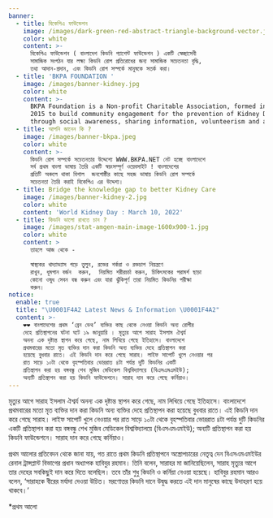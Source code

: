 ```yaml
---
banner:
  - title: বিকেপিএ ফাউন্ডেশন
    image: /images/dark-green-red-abstract-triangle-background-vector.jpg
    color: white
    content: >-
      বিকেপিএ ফাউন্ডেশন ( বাংলাদেশ কিডনি প্যাশেন্ট ফাউন্ডেশন ) একটি স্বেচ্ছাসেবী
      সামাজিক সংগঠন যার লক্ষ্য কিডনি রোগ প্রতিরোধের জন্য সামাজিক সচেতনতা বৃদ্ধি,
      তথ্য আদান-প্রদান, এবং কিডনি রোগ সম্পর্কে মানুষকে সতর্ক করা।
  - title: 'BKPA FOUNDATION '
    image: /images/banner-kidney.jpg
    color: white
    content: >-
      BKPA Foundation is a Non-profit Charitable Association, formed in April
      2015 to build community engagement for the prevention of Kidney Disease
      through social awareness, sharing information, volunteerism and advocacy.
  - title: আপনি জানেন কি ?
    image: /images/banner-bkpa.jpeg
    color: white
    content: >-
      কিডনি রোগ সম্পর্কে সচেতনতার উদ্দেশ্যে WWW.BKPA.NET নেট হচ্ছে বাংলাদেশে
      সর্ব প্রথম বাংলা ভাষায় তৈরি একটি স্বয়ংসম্পূর্ণ ওয়েবসাইট ! বাংলাদেশের
      প্রতিটি অঞ্চলে থাকা বিশাল  জনগোষ্ঠীর কাছে সহজ ভাষায় কিডনি রোগ সম্পর্কে
      সচেতনতা তৈরি করাই বিকেপিএ এর উদ্দেশ্য।
  - title: Bridge the knowledge gap to better Kidney Care
    image: /images/banner-kidney-2.jpg
    color: white
    content: 'World Kidney Day : March 10, 2022'
  - title: কিডনি ভালো রাখতে চান ?
    image: /images/stat-amgen-main-image-1600x900-1.jpg
    color: white
    content: >
      তাহলে আজ থেকে -

      স্বাস্থ্যকর খাদ্যাভ্যাস গড়ে তুলুন, রক্তের শর্করা ও রক্তচাপ নিয়ন্ত্রণে
      রাখুন, ধূমপান বর্জন  করুন,  নিয়মিত শরীরচর্চা করুন, চিকিৎসকের পরামর্শ ছাড়া
      কোনো ওষুধ সেবন বন্ধ করুন এবং যারা ঝুঁকিপূর্ণ তারা নিয়মিত কিডনির পরীক্ষা
      করুন। 
notice:
  enable: true
  title: "\U0001F4A2 Latest News & Information \U0001F4A2"
  content: >-
    ❤️❤️ বাংলাদেশের প্রথম ‘ব্রেন ডেথ’ ব্যক্তির কাছ থেকে নেওয়া কিডনি অন্য রোগীর
    দেহে প্রতিস্থাপনের ঘটনা ঘটে ১৯ জানুয়ারি । মৃত্যুর আগে সারাহ ইসলাম ঐশ্বর্য
    অনন্য এক দৃষ্টান্ত স্থাপন করে গেছে, নাম লিখিয়ে গেছে ইতিহাসে। বাংলাদেশে
    প্রথমবারের মতো মৃত ব্যক্তির দান করা কিডনি অন্য ব্যক্তির দেহে প্রতিস্থাপন করা
    হয়েছে বুধবার রাতে। এই কিডনি দান করে গেছে সারাহ। লাইফ সাপোর্ট খুলে নেওয়ার পর
    রাত সাড়ে ১০টা থেকে বৃহস্পতিবার ভোররাত ৪টা পর্যন্ত দুটি কিডনির একটি
    প্রতিস্থাপন করা হয় বঙ্গবন্ধু শেখ মুজিব মেডিকেল বিশ্ববিদ্যালয়ে (বিএসএমএমইউ);
    অন্যটি প্রতিস্থাপন করা হয় কিডনি ফাউন্ডেশনে। সারাহ দান করে গেছে কর্নিয়াও।
---
```


মৃত্যুর আগে সারাহ ইসলাম ঐশ্বর্য অনন্য এক দৃষ্টান্ত স্থাপন করে গেছে, নাম লিখিয়ে গেছে ইতিহাসে। বাংলাদেশে প্রথমবারের মতো মৃত ব্যক্তির দান করা কিডনি অন্য ব্যক্তির দেহে প্রতিস্থাপন করা হয়েছে বুধবার রাতে। এই কিডনি দান করে গেছে সারাহ। লাইফ সাপোর্ট খুলে নেওয়ার পর রাত সাড়ে ১০টা থেকে বৃহস্পতিবার ভোররাত ৪টা পর্যন্ত দুটি কিডনির একটি প্রতিস্থাপন করা হয় বঙ্গবন্ধু শেখ মুজিব মেডিকেল বিশ্ববিদ্যালয়ে (বিএসএমএমইউ); অন্যটি প্রতিস্থাপন করা হয় কিডনি ফাউন্ডেশনে। সারাহ দান করে গেছে কর্নিয়াও।

প্রথম আলোর প্রতিবেদন থেকে জানা যায়, গত রাতে প্রথম কিডনি প্রতিস্থাপনে অস্ত্রোপচারের নেতৃত্ব দেন বিএসএমএমইউর রেনাল ট্রান্সপ্লান্ট বিভাগের প্রধান অধ্যাপক হাবিবুর রহমান। তিনি বলেন, সারাহর মা জানিয়েছিলেন, সারাহ মৃত্যুর আগে তার দেহের সবকিছুই দান করে দিতে বলেছিল। তবে তাঁর শুধু কিডনি ও কর্নিয়া নেওয়া হয়েছে। হাবিবুর রহমান আরও বলেন, ‘সারাহকে বীরের মর্যাদা দেওয়া উচিত। মরণোত্তর কিডনি দানে উদ্বুদ্ধ করতে এই দান মানুষের কাছে উদাহরণ হয়ে থাকবে।’

\*প্রথম আলো
